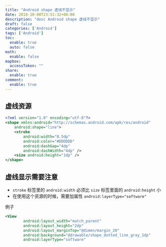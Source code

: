 ```yaml
---
title: "Android shape 虚线不显示"
date: 2018-10-08T23:51:32+08:00
description: "desc Android shape 虚线不显示"
draft: false
categories: ['Android']
tags: ['Android']
toc:
  enable: true
  auto: false
math:
  enable: false
mapbox:
  accessToken: ""
share:
  enable: true
comment:
  enable: true
---
```


## 虚线资源

```xml
<?xml version="1.0" encoding="utf-8"?>
<shape xmlns:android="http://schemas.android.com/apk/res/android"
    android:shape="line">
    <stroke
        android:width="0.5dp"
        android:color="#DDDDDD"
        android:dashGap="4dp"
        android:dashWidth="4dp" />
    <size android:height="1dp" />
</shape>
```

## 虚线显示需要注意

- `stroke` 标签里的 `android:width` 必须比 `size` 标签里面的 `android:height` 小
- 在使用这个资源的时候，需要加属性 `android:layerType="software"`

例子

```xml
<View
        android:layout_width="match_parent"
        android:layout_height="2dp"
        android:layout_marginTop="@dimen/margin_20"
        android:background="@drawable/shape_dotted_line_gray_1dp"
        android:layerType="software"
```
